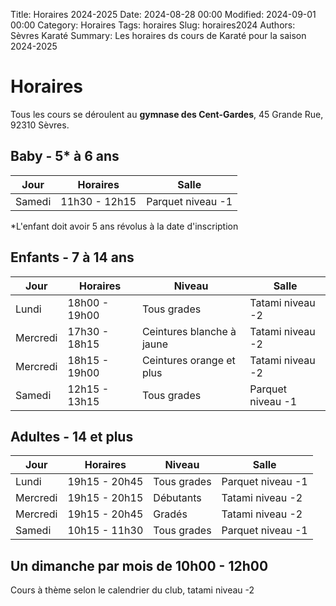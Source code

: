 Title: Horaires 2024-2025
Date: 2024-08-28 00:00
Modified: 2024-09-01 00:00
Category: Horaires
Tags: horaires
Slug: horaires2024
Authors: Sèvres Karaté 
Summary: Les horaires ds cours de Karaté pour la saison 2024-2025

# Horaires

Tous les cours se déroulent au __gymnase des Cent-Gardes__, 45 Grande Rue, 92310 Sèvres.

## Baby - 5* à 6 ans
| Jour | Horaires      | Salle | 
| ----------- |---------------|----------- |
| Samedi | 11h30 - 12h15 | Parquet niveau -1 |

*L'enfant doit avoir 5 ans révolus à la date d'inscription

## Enfants - 7 à 14 ans
| Jour | Horaires      | Niveau                    | Salle |
| ----------- |---------------|---------------------------| ----------- | 
| Lundi | 18h00 - 19h00 | Tous grades               | Tatami niveau -2 |
| Mercredi | 17h30 - 18h15 | Ceintures blanche à jaune | Tatami niveau -2 |
| Mercredi | 18h15 - 19h00 | Ceintures orange et plus  | Tatami niveau -2 |
| Samedi | 12h15 - 13h15 | Tous grades | Parquet niveau -1 |

## Adultes - 14 et plus
| Jour | Horaires      | Niveau      | Salle | 
| ----------- |---------------|-------------| ----------- | 
| Lundi | 19h15 - 20h45 | Tous grades | Parquet niveau -1 |
| Mercredi | 19h15 - 20h15 | Débutants   | Tatami niveau -2 |
| Mercredi | 19h15 - 20h45 | Gradés      | Tatami niveau -2 |
| Samedi | 10h15 - 11h30 | Tous grades | Parquet niveau -1 |

## Un dimanche par mois de 10h00 - 12h00

Cours à thème selon le calendrier du club, tatami niveau -2 
